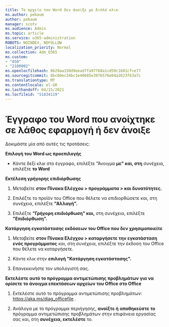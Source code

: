 ```yaml
---
title: Το αρχείο του Word δεν άνοιξε με διπλό κλικ
ms.author: pebaum
author: pebaum
manager: scotv
ms.audience: Admin
ms.topic: article
ms.service: o365-administration
ROBOTS: NOINDEX, NOFOLLOW
localization_priority: Normal
ms.collection: Adm_O365
ms.custom:
- "850"
- "2100002"
ms.openlocfilehash: 0b29aa150d9eead7fa97768a1cd59c1601cfce77
ms.sourcegitcommit: 8bc60ec34bc1e40685e3976576e04a2623f63a7c
ms.translationtype: MT
ms.contentlocale: el-GR
ms.lasthandoff: 04/15/2021
ms.locfileid: "51834119"
---
```

# <a name="word-document-opened-in-the-wrong-app-or-didnt-open"></a>Έγγραφο του Word που ανοίχτηκε σε λάθος εφαρμογή ή δεν άνοιξε

Δοκιμάστε μία από αυτές τις προτάσεις:

**Επιλογή του Word ως προεπιλογής**

- Κάντε δεξί κλικ στο έγγραφο, επιλέξτε "Άνοιγμα **με" και, στη** συνέχεια, επιλέξτε **το Word**

**Εκτέλεση γρήγορης επιδιόρθωσης**

1. Μεταβείτε **στον Πίνακα Ελέγχου > προγράμματα > και δυνατότητες.**

2. Επιλέξτε το προϊόν του Office που θέλετε να επιδιορθώσετε και, στη συνέχεια, επιλέξτε **"Αλλαγή".**

3. Επιλέξτε **"Γρήγορη επιδιόρθωση" και,** στη συνέχεια, επιλέξτε **"Επιδιόρθωση".**

**Κατάργηση εγκατάστασης εκδόσεων του Office που δεν χρησιμοποιείτε**

1. Μεταβείτε **στον Πίνακα Ελέγχου > καταργήσετε την εγκατάσταση ενός προγράμματος** και, στη συνέχεια, επιλέξτε την έκδοση του Office που θέλετε να καταργήσετε.

2. Κάντε κλικ στην **επιλογή "Κατάργηση εγκατάστασης".**

3. Επανεκκινήστε τον υπολογιστή σας.

**Εκτελέστε αυτό το πρόγραμμα αντιμετώπισης προβλημάτων για να ορίσετε το άνοιγμα επεκτάσεων αρχείων του Office στο Office**

1. Εκτελέστε αυτό το πρόγραμμα αντιμετώπισης προβλημάτων: https://aka.ms/diag_officefile .

2. Ανάλογα με το πρόγραμμα περιήγησης, **ανοίξτε ή** **αποθηκεύστε το** πρόγραμμα αντιμετώπισης προβλημάτων στην επιφάνεια εργασίας σας και, στη **συνέχεια, εκτελέστε** το.
